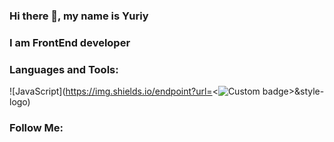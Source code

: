 ### Hi there 👋, my name is Yuriy

### I am FrontEnd developer

### Languages and Tools:

![JavaScript](https://img.shields.io/endpoint?url=<<img alt="Custom badge" src="https://img.shields.io/endpoint?label=html5&logo=html5&style=social">>&style-logo)

### Follow Me:
